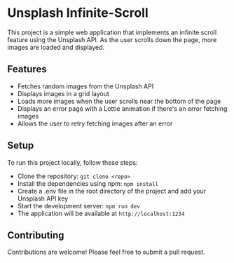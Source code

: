 # Unsplash Infinite-Scroll

This project is a simple web application that implements an infinite scroll feature using the Unsplash API. As the user scrolls down the page, more images are loaded and displayed.

## Features

- Fetches random images from the Unsplash API
- Displays images in a grid layout
- Loads more images when the user scrolls near the bottom of the page
- Displays an error page with a Lottie animation if there's an error fetching images
- Allows the user to retry fetching images after an error

## Setup

To run this project locally, follow these steps:

- Clone the repository: `git clone <repo>`
- Install the dependencies using npm: `npm install`
- Create a .env file in the root directory of the project and add your Unsplash API key
- Start the development server: `npm run dev`
- The application will be available at `http://localhost:1234`

## Contributing

Contributions are welcome! Please feel free to submit a pull request.
